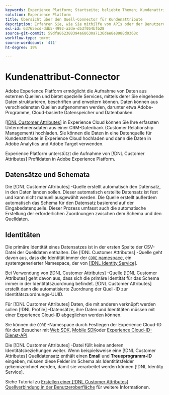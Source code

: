 ```yaml
---
keywords: Experience Platform; Startseite; beliebte Themen; Kundenattribut-Connector
solution: Experience Platform
title: Übersicht über den Quell-Connector für Kundenattribute
description: Erfahren Sie, wie Sie mithilfe von APIs oder der Benutzeroberfläche Kundenattribute mit Adobe Experience Platform verbinden.
exl-id: 63765ecd-ddb5-4992-a3de-d53f054bfb28
source-git-commit: 59dfa862388394a68630a7136dee8e8988d0368c
workflow-type: tm+mt
source-wordcount: '411'
ht-degree: 19%

---
```


# Kundenattribut-Connector

Adobe Experience Platform ermöglicht die Aufnahme von Daten aus externen Quellen und bietet spezielle Services, mittels derer Sie eingehende Daten strukturieren, beschriften und erweitern können. Daten können aus verschiedensten Quellen aufgenommen werden, darunter etwa Adobe-Programme, Cloud-basierte Datenspeicher und Datenbanken.

[[!DNL Customer Attributes]](https://experienceleague.adobe.com/docs/core-services/interface/services/customer-attributes/attributes.html?lang=en) in Experience Cloud können Sie Ihre erfassten Unternehmensdaten aus einer CRM-Datenbank (Customer Relationship Management) hochladen. Sie können die Daten in eine Datenquelle für Kundenattribute in Experience Cloud hochladen und dann die Daten in Adobe Analytics und Adobe Target verwenden.

Experience Platform unterstützt die Aufnahme von [!DNL Customer Attributes] Profildaten in Adobe Experience Platform.

## Datensätze und Schemata

Die [!DNL Customer Attributes] -Quelle erstellt automatisch den Datensatz, in den Daten landen sollen. Dieser automatisch erstellte Datensatz ist fest und kann nicht manuell ausgewählt werden. Die Quelle erstellt außerdem automatisch das Schema für den Datensatz basierend auf der Eingabedatenquelle. Dieser Prozess umfasst auch die automatische Erstellung der erforderlichen Zuordnungen zwischen dem Schema und den Quelldaten.

## Identitäten

Die primäre Identität eines Datensatzes ist in der ersten Spalte der CSV-Datei der Quelldaten enthalten. Die [!DNL Customer Attributes] -Quelle geht davon aus, dass die Identität immer der [`CORE` namespace](../../../identity-service/namespaces.md), ein systemgenerierter Namespace, der von [[!DNL Identity Service]](../../../identity-service/home.md).

Bei Verwendung von [!DNL Customer Attributes] -Quelle [!DNL Customer Attributes] geht davon aus, dass sich die primäre Identität für das Schema immer in der Identitätszuordnung befindet. [!DNL Customer Attributes] erstellt dann die automatisierte Zuordnung der Quell-ID zur Identitätszuordnungs-UUID.

Für [!DNL Customer Attributes] Daten, die mit anderen verknüpft werden sollen [!DNL Profile] -Datensätze, ihre Daten und Identitäten müssen mit einer Experience Cloud-ID abgeglichen werden können.

Sie können die `CORE` -Namespace durch Festlegen der Experience Cloud-ID für den Besucher mit [Web SDK](https://experienceleague.adobe.com/docs/experience-platform/edge/identity/overview.html?lang=en), [Mobile SDK](https://aep-sdks.gitbook.io/docs/foundation-extensions/mobile-core/identity)oder [Experience Cloud-ID-Dienst-API](https://experienceleague.adobe.com/docs/id-service/using/intro/overview.html?lang=de).

Die [!DNL Customer Attributes] -Datei füllt keine anderen Identitätsbeziehungen weiter. Wenn beispielsweise eine [!DNL Customer Attributes] Quelldatensatz enthält einen **Email** und **Treueprogramm-ID** eingeben, müssen diese Felder im Schema als Identitätsfelder gekennzeichnet werden, damit sie verarbeitet werden können [!DNL Identity Service].

Siehe Tutorial zu [Erstellen einer [!DNL Customer Attributes] Quellverbindung in der Benutzeroberfläche](../../tutorials/ui/create/adobe-applications/customer-attributes.md) für weitere Informationen.

